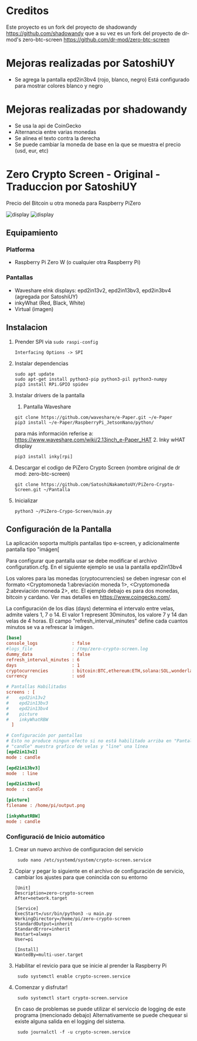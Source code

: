 # Creditos

Este proyecto es un fork del proyecto de shadowandy
https://github.com/shadowandy
que a su vez es un fork del proyecto de dr-mod's zero-btc-screen
https://github.com/dr-mod/zero-btc-screen

# Mejoras realizadas por SatoshiUY
* Se agrega la pantalla epd2in3bv4 (rojo, blanco, negro)
  Está configurado para mostrar colores blanco y negro

# Mejoras realizadas por shadowandy
* Se usa la api de CoinGecko
* Alternancia entre varias monedas
* Se alinea el texto contra la derecha
* Se puede cambiar la moneda de base en la que se muestra el precio (usd, eur, etc)

# Zero Crypto Screen - Original - Traduccion por SatoshiUY

Precio del Bitcoin u otra moneda para Raspberry PiZero

![display](display_1.jpeg)
![display](display_2.jpeg)

## Equipamiento

### Platforma

* Raspberry Pi Zero W (o cualquier otra Raspberry Pi)

### Pantallas

* Waveshare eInk displays: epd2in13v2, epd2in13bv3, epd2in3bv4 (agregada por SatoshiUY)
* inkyWhat (Red, Black, White)
* Virtual (imagen)

## Instalacion

1. Prender SPI via `sudo raspi-config`
    ```
    Interfacing Options -> SPI
   ```
2. Instalar dependencias
    ```
    sudo apt update
    sudo apt-get install python3-pip python3-pil python3-numpy
    pip3 install RPi.GPIO spidev
    ```

3. Instalar drivers de la pantalla
    1. Pantalla Waveshare
    ```
    git clone https://github.com/waveshare/e-Paper.git ~/e-Paper
    pip3 install ~/e-Paper/RaspberryPi_JetsonNano/python/
    ```
   para más información referise a: https://www.waveshare.com/wiki/2.13inch_e-Paper_HAT
    2. Inky wHAT display
    ```
    pip3 install inky[rpi]
    ```
4. Descargar el codigo de  PiZero Crypto Screen (nombre original de dr mod: zero-btc-screen)
    ```
    git clone https://github.com/SatoshiNakamotoUY/PiZero-Crypto-Screen.git ~/Pantalla
    ```
5. Inicializar
    ```
    python3 ~/PiZero-Crypo-Screen/main.py
    ```


## Configuración de la Pantalla

La aplicación soporta multipls pantallas tipo e-screen, y adicionalmente pantalla tipo "imágen[

Para configurar que pantalla usar se debe modificar el archivo configuration.cfg. En el siguiente ejemplo se usa la pantalla epd2in13bv4 

Los valores para las monedas (cryptocurrencies) se deben ingresar con el formato <Cryptomoneda 1:abreviación moneda 1>, <Cryptomoneda 2:abreviación moneda 2>, etc.
El ejemplo debajo es para dos monedas, bitcoin y cardano. Ver mas detalles en https://www.coingecko.com/.

La configuración de los dias (days) determina el intervalo entre velas, admite valers 1, 7 o 14. 
El valor 1 represent 30minutos, los valore 7 y 14 dan velas de 4 horas.
El campo "refresh_interval_minutes" define cada cuantos minutos se va a refrescar la imágen.

```cfg
[base]
console_logs             : false
#logs_file               : /tmp/zero-crypto-screen.log
dummy_data               : false
refresh_interval_minutes : 6
days                     : 1
cryptocurrencies         : bitcoin:BTC,ethereum:ETH,solana:SOL,wonderland:TIME
currency                 : usd

# Pantallas Habilitadas
screens : [
#    epd2in13v2
#    epd2in13bv3
#    epd2in13bv4
#    picture
#    inkyWhatRBW
  ]

# Configuración por pantallas
# Esto no produce ningun efecto si no está habilitado arriba en "Pantallas Habilitadas"
# "candle" muestra grafico de velas y "line" una línea
[epd2in13v2]
mode : candle

[epd2in13bv3]
mode  : line

[epd2in13bv4]
mode  : candle

[picture]
filename : /home/pi/output.png

[inkyWhatRBW]
mode : candle
```

### Configuració de Inicio automático

  1. Crear un nuevo archivo de configuracion del servicio
       ```
        sudo nano /etc/systemd/system/crypto-screen.service
        ```
  2. Copiar y pegar lo siguiente en el archivo de configuración de servicio, cambiar los ajustes para que conincida con su entorno 
    
        ```
        [Unit]
        Description=zero-crypto-screen
        After=network.target
 
        [Service]
        ExecStart=/usr/bin/python3 -u main.py
        WorkingDirectory=/home/pi/zero-crypto-screen
        StandardOutput=inherit
        StandardError=inherit
        Restart=always
        User=pi
 
        [Install]
        WantedBy=multi-user.target
        ```
  3. Habilitar el revicio para que se inicie al prender la Raspberry Pi
       ```
        sudo systemctl enable crypto-screen.service
       ```
  4. Comenzar y disfrutar!
       ```
        sudo systemctl start crypto-screen.service
       ```
       En caso de problemas se puede utilizar el serviccio de logging de este programa (mencionado debajo)
       Alternativamente se puede chequear si existe alguna salida en el logging del sistema.
       ```
        sudo journalctl -f -u crypto-screen.service
       ```

